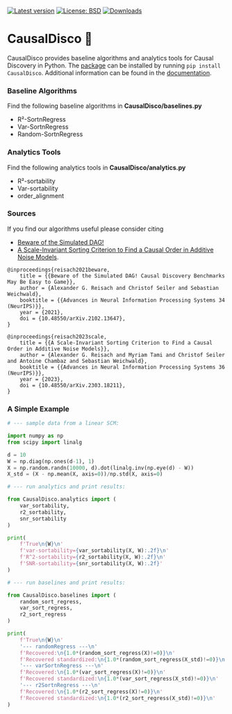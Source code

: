 [![Latest version](https://badge.fury.io/py/CausalDisco.svg)](https://badge.fury.io/py/CausalDisco)
[![License: BSD](https://img.shields.io/badge/License-BSD-blue.svg)](https://github.com/CausalDisco/CausalDisco/blob/main/LICENSE)
[![Downloads](https://static.pepy.tech/personalized-badge/CausalDisco?period=total&units=international_system&left_color=grey&right_color=green&left_text=Downloads)](https://pepy.tech/project/CausalDisco)


# CausalDisco 🪩

CausalDisco provides baseline algorithms and analytics tools for Causal Discovery in Python. The [package](https://pypi.org/project/CausalDisco/) can be installed by running `pip install CausalDisco`. Additional information can be found in the [documentation](https://causaldisco.github.io/CausalDisco/).

### Baseline Algorithms
Find the following baseline algorithms in __CausalDisco/baselines.py__
- R²-SortnRegress
- Var-SortnRegress
- Random-SortnRegress

### Analytics Tools
Find the following analytics tools in __CausalDisco/analytics.py__
- R²-sortability
- Var-sortability
- order_alignment

### Sources
If you find our algorithms useful please consider citing
- [Beware of the Simulated DAG!](https://proceedings.neurips.cc/paper_files/paper/2021/file/e987eff4a7c7b7e580d659feb6f60c1a-Supplemental.pdf)
- [A Scale-Invariant Sorting Criterion to Find a Causal Order in Additive Noise Models](https://arxiv.org/abs/2303.18211).
```
@inproceedings{reisach2021beware,
    title = {{Beware of the Simulated DAG! Causal Discovery Benchmarks May Be Easy to Game}},
    author = {Alexander G. Reisach and Christof Seiler and Sebastian Weichwald},
    booktitle = {{Advances in Neural Information Processing Systems 34 (NeurIPS)}},
    year = {2021},
    doi = {10.48550/arXiv.2102.13647},
}

@inproceedings{reisach2023scale,
    title = {{A Scale-Invariant Sorting Criterion to Find a Causal Order in Additive Noise Models}},
    author = {Alexander G. Reisach and Myriam Tami and Christof Seiler and Antoine Chambaz and Sebastian Weichwald},
    booktitle = {{Advances in Neural Information Processing Systems 36 (NeurIPS)}},
    year = {2023},
    doi = {10.48550/arXiv.2303.18211},
}

```

### A Simple Example
```python
# --- sample data from a linear SCM:

import numpy as np
from scipy import linalg

d = 10
W = np.diag(np.ones(d-1), 1)
X = np.random.randn(10000, d).dot(linalg.inv(np.eye(d) - W))
X_std = (X - np.mean(X, axis=0))/np.std(X, axis=0)

# --- run analytics and print results:

from CausalDisco.analytics import (
    var_sortability,
    r2_sortability,
    snr_sortability
)

print(
    f'True\n{W}\n'
    f'var-sortability={var_sortability(X, W):.2f}\n'
    f'R^2-sortability={r2_sortability(X, W):.2f}\n'
    f'SNR-sortability={snr_sortability(X, W):.2f}'
)

# --- run baselines and print results:

from CausalDisco.baselines import (
    random_sort_regress,
    var_sort_regress,
    r2_sort_regress
)

print(
    f'True\n{W}\n'
    '--- randomRegress ---\n'
    f'Recovered:\n{1.0*(random_sort_regress(X)!=0)}\n'
    f'Recovered standardized:\n{1.0*(random_sort_regress(X_std)!=0)}\n'
    '--- varSortnRegress ---\n'
    f'Recovered:\n{1.0*(var_sort_regress(X)!=0)}\n'
    f'Recovered standardized:\n{1.0*(var_sort_regress(X_std)!=0)}\n'
    '--- r2SortnRegress ---\n'
    f'Recovered:\n{1.0*(r2_sort_regress(X)!=0)}\n'
    f'Recovered standardized:\n{1.0*(r2_sort_regress(X_std)!=0)}\n'
)
```
